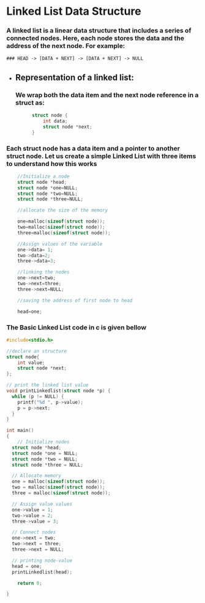 # Linked List Data Structure

### A linked list is a linear data structure that includes a series of connected nodes. Here, each node stores the data and the address of the next node. For example:

    ### HEAD -> [DATA + NEXT] -> [DATA + NEXT] -> NULL

* ## Representation of a linked list: 
   ### We wrap both the data item and the next node reference in a struct as:
  ```c
        struct node {
            int data;
            struct node *next;
        }
  ```
### Each struct node has a data item and a pointer to another struct node. Let us create a simple Linked List with three items to understand how this works

```c
    //Initialize a node
    struct node *head;
    struct node *one=NULL;
    struct node *two=NULL;
    struct node *three=NULL;

    //allocate the size of the memory

    one=malloc(sizeof(struct node));
    two=malloc(sizeof(struct node));
    three=malloc(sizeof(struct node));

    //Assign values of the variable
    one->data= 1;
    two->data=2;
    three->data=3;

    //linking the nodes
    one->next=two;
    two->next=three;
    three->next=NULL;

    //saving the address of first node to head

    head=one;

```
### The Basic Linked List code in c is given bellow

```c
#include<stdio.h>

//declare an structure
struct node{
    int value;
    struct node *next;
};

// print the linked list value
void printLinkedlist(struct node *p) {
  while (p != NULL) {
    printf("%d ", p->value);
    p = p->next;
  }
}

int main()
{
    // Initialize nodes
  struct node *head;
  struct node *one = NULL;
  struct node *two = NULL;
  struct node *three = NULL;

  // Allocate memory
  one = malloc(sizeof(struct node));
  two = malloc(sizeof(struct node));
  three = malloc(sizeof(struct node));

  // Assign value values
  one->value = 1;
  two->value = 2;
  three->value = 3;

  // Connect nodes
  one->next = two;
  two->next = three;
  three->next = NULL;

  // printing node-value
  head = one;
  printLinkedlist(head);

    return 0;

}

```